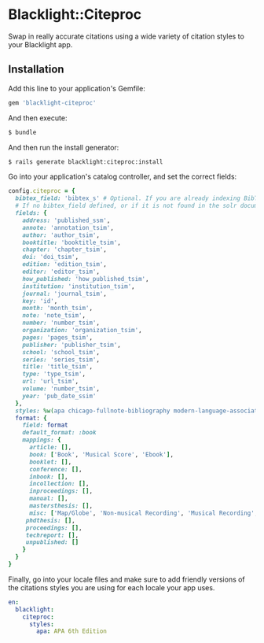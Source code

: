 # Blacklight::Citeproc
Swap in really accurate citations using a wide variety of citation styles to your Blacklight app.

## Installation
Add this line to your application's Gemfile:

```ruby
gem 'blacklight-citeproc'
```

And then execute:
```bash
$ bundle
```

And then run the install generator:
```bash
$ rails generate blacklight:citeproc:install
```

Go into your application's catalog controller, and set the correct fields:
```ruby
config.citeproc = {
  bibtex_field: 'bibtex_s' # Optional. If you are already indexing BibTeX into solr, this will be the preferred way to get bibliographic data
  # If no bibtex_field defined, or if it is not found in the solr document, use these fields instead:
  fields: {
    address: 'published_ssm',
    annote: 'annotation_tsim',
    author: 'author_tsim',
    booktitle: 'booktitle_tsim',
    chapter: 'chapter_tsim',
    doi: 'doi_tsim',
    edition: 'edition_tsim',
    editor: 'editor_tsim',
    how_published: 'how_published_tsim',
    institution: 'institution_tsim',
    journal: 'journal_tsim',
    key: 'id',
    month: 'month_tsim',
    note: 'note_tsim',
    number: 'number_tsim',
    organization: 'organization_tsim',
    pages: 'pages_tsim',
    publisher: 'publisher_tsim',
    school: 'school_tsim',
    series: 'series_tsim',
    title: 'title_tsim',
    type: 'type_tsim',
    url: 'url_tsim',
    volume: 'number_tsim',
    year: 'pub_date_ssim'
  },
  styles: %w(apa chicago-fullnote-bibliography modern-language-association ieee council-of-science-editors),
  format: {
    field: format
    default_format: :book
    mappings: {
      article: [],
      book: ['Book', 'Musical Score', 'Ebook'],
      booklet: [],
      conference: [],
      inbook: [],
      incollection: [],
      inproceedings: [],
      manual: [],
      mastersthesis: [],
      misc: ['Map/Globe', 'Non-musical Recording', 'Musical Recording', 'Image', 'Software/Data', 'Video/Film'],
     phdthesis: [],
     proceedings: [],
     techreport: [],
     unpublished: []
    }
  }
}
```

Finally, go into your locale files and make sure to add friendly versions of the citations styles you are using for each locale your app uses.

```yaml
en:
  blacklight:
    citeproc:
      styles:
        apa: APA 6th Edition
```

